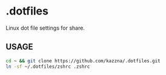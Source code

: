 # .dotfiles
Linux dot file settings for share.

## USAGE
```sh
cd ~ && git clone https://github.com/kazzna/.dotfiles.git
ln -sf ~/.dotfiles/zshrc .zshrc
```
